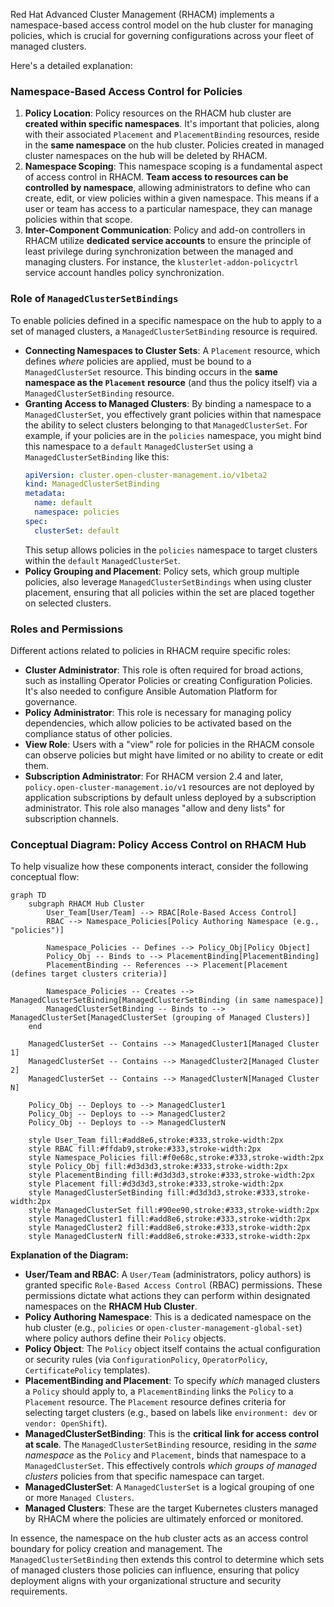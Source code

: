 Red Hat Advanced Cluster Management (RHACM) implements a namespace-based access control model on the hub cluster for managing policies, which is crucial for governing configurations across your fleet of managed clusters.

Here's a detailed explanation:

### Namespace-Based Access Control for Policies

1.  **Policy Location**: Policy resources on the RHACM hub cluster are **created within specific namespaces**. It's important that policies, along with their associated `Placement` and `PlacementBinding` resources, reside in the **same namespace** on the hub cluster. Policies created in managed cluster namespaces on the hub will be deleted by RHACM.
2.  **Namespace Scoping**: This namespace scoping is a fundamental aspect of access control in RHACM. **Team access to resources can be controlled by namespace**, allowing administrators to define who can create, edit, or view policies within a given namespace. This means if a user or team has access to a particular namespace, they can manage policies within that scope.
3.  **Inter-Component Communication**: Policy and add-on controllers in RHACM utilize **dedicated service accounts** to ensure the principle of least privilege during synchronization between the managed and managing clusters. For instance, the `klusterlet-addon-policyctrl` service account handles policy synchronization.

### Role of `ManagedClusterSetBindings`

To enable policies defined in a specific namespace on the hub to apply to a set of managed clusters, a `ManagedClusterSetBinding` resource is required.

*   **Connecting Namespaces to Cluster Sets**: A `Placement` resource, which defines *where* policies are applied, must be bound to a `ManagedClusterSet` resource. This binding occurs in the **same namespace as the `Placement` resource** (and thus the policy itself) via a `ManagedClusterSetBinding` resource.
*   **Granting Access to Managed Clusters**: By binding a namespace to a `ManagedClusterSet`, you effectively grant policies within that namespace the ability to select clusters belonging to that `ManagedClusterSet`. For example, if your policies are in the `policies` namespace, you might bind this namespace to a `default` `ManagedClusterSet` using a `ManagedClusterSetBinding` like this:
    ```yaml
    apiVersion: cluster.open-cluster-management.io/v1beta2
    kind: ManagedClusterSetBinding
    metadata:
      name: default
      namespace: policies
    spec:
      clusterSet: default
    ```
    This setup allows policies in the `policies` namespace to target clusters within the `default` `ManagedClusterSet`.
*   **Policy Grouping and Placement**: Policy sets, which group multiple policies, also leverage `ManagedClusterSetBindings` when using cluster placement, ensuring that all policies within the set are placed together on selected clusters.

### Roles and Permissions

Different actions related to policies in RHACM require specific roles:

*   **Cluster Administrator**: This role is often required for broad actions, such as installing Operator Policies or creating Configuration Policies. It's also needed to configure Ansible Automation Platform for governance.
*   **Policy Administrator**: This role is necessary for managing policy dependencies, which allow policies to be activated based on the compliance status of other policies.
*   **View Role**: Users with a "view" role for policies in the RHACM console can observe policies but might have limited or no ability to create or edit them.
*   **Subscription Administrator**: For RHACM version 2.4 and later, `policy.open-cluster-management.io/v1` resources are not deployed by application subscriptions by default unless deployed by a subscription administrator. This role also manages "allow and deny lists" for subscription channels.

### Conceptual Diagram: Policy Access Control on RHACM Hub

To help visualize how these components interact, consider the following conceptual flow:

```mermaid
graph TD
    subgraph RHACM Hub Cluster
        User_Team[User/Team] --> RBAC[Role-Based Access Control]
        RBAC --> Namespace_Policies[Policy Authoring Namespace (e.g., "policies")]

        Namespace_Policies -- Defines --> Policy_Obj[Policy Object]
        Policy_Obj -- Binds to --> PlacementBinding[PlacementBinding]
        PlacementBinding -- References --> Placement[Placement (defines target clusters criteria)]

        Namespace_Policies -- Creates --> ManagedClusterSetBinding[ManagedClusterSetBinding (in same namespace)]
        ManagedClusterSetBinding -- Binds to --> ManagedClusterSet[ManagedClusterSet (grouping of Managed Clusters)]
    end

    ManagedClusterSet -- Contains --> ManagedCluster1[Managed Cluster 1]
    ManagedClusterSet -- Contains --> ManagedCluster2[Managed Cluster 2]
    ManagedClusterSet -- Contains --> ManagedClusterN[Managed Cluster N]

    Policy_Obj -- Deploys to --> ManagedCluster1
    Policy_Obj -- Deploys to --> ManagedCluster2
    Policy_Obj -- Deploys to --> ManagedClusterN

    style User_Team fill:#add8e6,stroke:#333,stroke-width:2px
    style RBAC fill:#ffdab9,stroke:#333,stroke-width:2px
    style Namespace_Policies fill:#f0e68c,stroke:#333,stroke-width:2px
    style Policy_Obj fill:#d3d3d3,stroke:#333,stroke-width:2px
    style PlacementBinding fill:#d3d3d3,stroke:#333,stroke-width:2px
    style Placement fill:#d3d3d3,stroke:#333,stroke-width:2px
    style ManagedClusterSetBinding fill:#d3d3d3,stroke:#333,stroke-width:2px
    style ManagedClusterSet fill:#90ee90,stroke:#333,stroke-width:2px
    style ManagedCluster1 fill:#add8e6,stroke:#333,stroke-width:2px
    style ManagedCluster2 fill:#add8e6,stroke:#333,stroke-width:2px
    style ManagedClusterN fill:#add8e6,stroke:#333,stroke-width:2px

```

**Explanation of the Diagram:**

*   **User/Team and RBAC**: A `User/Team` (administrators, policy authors) is granted specific `Role-Based Access Control` (RBAC) permissions. These permissions dictate what actions they can perform within designated namespaces on the **RHACM Hub Cluster**.
*   **Policy Authoring Namespace**: This is a dedicated namespace on the hub cluster (e.g., `policies` or `open-cluster-management-global-set`) where policy authors define their `Policy` objects.
*   **Policy Object**: The `Policy` object itself contains the actual configuration or security rules (via `ConfigurationPolicy`, `OperatorPolicy`, `CertificatePolicy` templates).
*   **PlacementBinding and Placement**: To specify *which* managed clusters a `Policy` should apply to, a `PlacementBinding` links the `Policy` to a `Placement` resource. The `Placement` resource defines criteria for selecting target clusters (e.g., based on labels like `environment: dev` or `vendor: OpenShift`).
*   **ManagedClusterSetBinding**: This is the **critical link for access control at scale**. The `ManagedClusterSetBinding` resource, residing in the *same namespace* as the `Policy` and `Placement`, binds that namespace to a `ManagedClusterSet`. This effectively controls *which groups of managed clusters* policies from that specific namespace can target.
*   **ManagedClusterSet**: A `ManagedClusterSet` is a logical grouping of one or more `Managed Clusters`.
*   **Managed Clusters**: These are the target Kubernetes clusters managed by RHACM where the policies are ultimately enforced or monitored.

In essence, the namespace on the hub cluster acts as an access control boundary for policy creation and management. The `ManagedClusterSetBinding` then extends this control to determine which sets of managed clusters those policies can influence, ensuring that policy deployment aligns with your organizational structure and security requirements.
